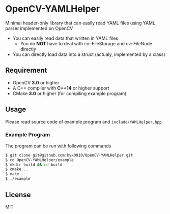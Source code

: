 # OpenCV-YAMLHelper
Minimal header-only library that can easily read YAML files using YAML parser implemented on OpenCV

- You can easily read data that written in YAML files
    - You do **NOT** have to deal with cv::FileStorage and cv::FileNode directly
- You can directly load data into a struct (actualy, implemented by a class)

## Requirement
- OpenCV **3.0** or higher
- A C++ compiler with **C++14** or higher support
- CMake **3.0** or higher (for compiling example program)

## Usage
Please read source code of example program and `include/YAMLHelper.hpp`

### Example Program
The program can be run with following commands

``` sh
$ git clone git@github.com:kyk0910/OpenCV-YAMLHelper.git
$ cd OpenCV-YAMLHelper/example
$ mkdir build && cd build
$ cmake ..
$ make
$ ./example
```

## License
MIT
